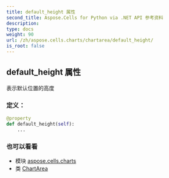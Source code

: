 ```yaml
---
title: default_height 属性
second_title: Aspose.Cells for Python via .NET API 参考资料
description:
type: docs
weight: 90
url: /zh/aspose.cells.charts/chartarea/default_height/
is_root: false
---
```

## default_height 属性

表示默认位置的高度
### 定义：
```python
@property
def default_height(self):
    ...
```

### 也可以看看
* 模块 [aspose.cells.charts](../../)
* 类 [ChartArea](/cells/python-net/zh/aspose.cells.charts/chartarea)

